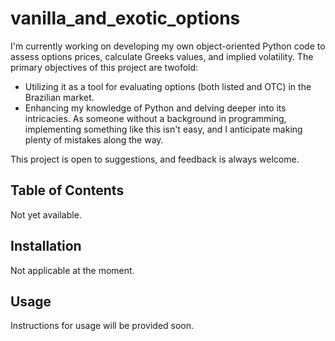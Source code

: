 # vanilla_and_exotic_options

I'm currently working on developing my own object-oriented Python code to assess options prices, calculate Greeks values, and implied volatility. The primary objectives of this project are twofold:
- Utilizing it as a tool for evaluating options (both listed and OTC) in the Brazilian market.
- Enhancing my knowledge of Python and delving deeper into its intricacies. As someone without a background in programming, implementing something like this isn't easy, and I anticipate making plenty of mistakes along the way.

This project is open to suggestions, and feedback is always welcome.

## Table of Contents
Not yet available.


## Installation
Not applicable at the moment.


## Usage
Instructions for usage will be provided soon.
